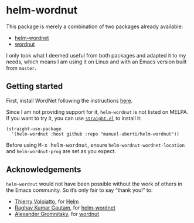 # helm-wordnut

This package is merely a combination of two packages already available:

- [helm-wordnet](https://github.com/raghavgautam/helm-wordnet)
- [wordnut](https://github.com/gromnitsky/wordnut)

I only took what I deemed useful from both packages and adapted it to my needs,
which means I am using it on Linux and with an Emacs version built from `master`.

## Getting started

First, install WordNet following the instructions [here](https://wordnet.princeton.edu/download).

Since I am not providing support for it, `helm-wordnut` is not listed on MELPA. If
you want to try it, you can use [`straight.el`](https://github.com/raxod502/straight.el) to install it:

```elisp
(straight-use-package
  '(helm-wordnut :host github :repo "manuel-uberti/helm-wordnut"))
```

Before using <kbd>M-x helm-wordnut</kbd>, ensure `helm-wordnut-wordnet-location` and
`helm-wordnut-prog` are set as you expect.

## Acknowledgements

`helm-wordnut` would not have been possible without the work of others in the
Emacs community. So it’s only fair to say “thank you!” to:

- [Thierry Volpiatto](https://github.com/thierryvolpiatto), for [Helm](https://github.com/emacs-helm)
- [Raghav Kumar Gautam](https://github.com/raghavgautam), for [helm-wordnet](https://github.com/raghavgautam/helm-wordnet)
- [Alexander Gromnitsky](https://github.com/gromnitsky), for [wordnut](https://github.com/gromnitsky/wordnut)
